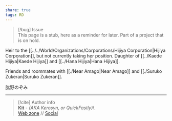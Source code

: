 ```yaml
---  
share: true  
tags: RD  
---  
```

> [!bug] Issue  
> This page is a stub, here as a reminder for later. Part of a project that is on hold.  
  
Heir to the [[../../World/Organizations/Corporations/Hijiya Corporation|Hijiya Corporation]], but not currently taking her position. Daughter of [[../Kaede Hijiya|Kaede Hijiya]] and [[../Hana Hijiya|Hana Hijiya]].  
  
Friends and roommates with [[./Near Amago|Near Amago]] and [[./Suruko Zukeran|Suruko Zukeran]].  
  
肱野のぞみ  
  
-----  
> [!cite] Author info  
> **Kit** - *(AKA Kerosyn, or QuickFastly)*\  
> [Web zone](https://kerosyn.link) // [Social](https://a.tripulse.link/@kit)
